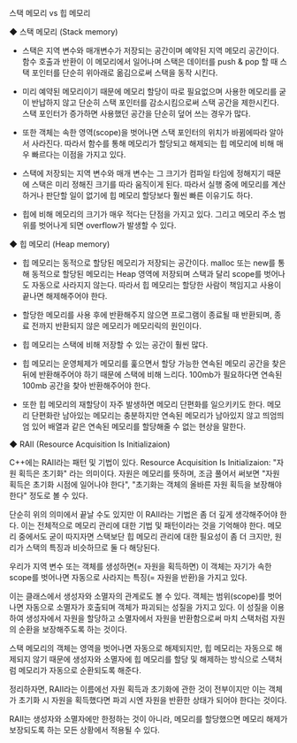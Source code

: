 스택 메모리 vs 힙 메모리

◆ 스택 메모리 (Stack memory)

- 스택은 지역 변수와 매개변수가 저장되는 공간이며 예약된 지역 메모리 공간이다. 함수 호출과 반환이 이 메모리에서 일어나며 스택은  데이터를 push & pop 할 때 스택 포인터를 단순히 위아래로 옮김으로써 스택을 동작 시킨다.

- 미리 예약된 메모리이기 때문에 메모리 할당이 따로 필요없으며 사용한 메모리를 굳이 반납하지 않고 단순히 스택 포인터를 감소시킴으로써 스택 공간을 제한시킨다. 스택 포인터가 증가하면 사용했던 공간을 단순히 덮어 쓰는 경우가 많다.

- 또한 객체는 속한 영역(scope)을 벗어나면 스택 포인터의 위치가 바뀜에따라 알아서 사라진다. 따라서 함수를 통해 메모리가 할당되고 해제되는 힙 메모리에 비해 매우 빠르다는 이점을 가지고 있다.

- 스택에 저장되는 지역 변수와 매개 변수는 그 크기가 컴파일 타임에 정해지기 때문에 스택은 미리 정해진 크기를 따라 움직이게 된다.
따라서 실행 중에 메모리를 계산하거나 판단할 일이 없기에 힙 메모리 할당보다 훨씬 빠른 이유기도 하다.

- 힙에 비해 메모리의 크기가 매우 적다는 단점을 가지고 있다.  그리고 메모리 주소 범위를 벗어나게 되면 overflow가 발생할 수 있다.


  


◆ 힙 메모리 (Heap memory)

- 힙 메모리는 동적으로 할당된 메모리가 저장되는 공간이다. malloc 또는 new를 통해 동적으로 할당된 메모리는 Heap 영역에 저장되며 스택과 달리 scope를 벗어나도 자동으로 사라지지 않는다. 따라서 힙 메모리는 할당한 사람이 책임지고 사용이 끝나면 해제해주어야 한다.

- 할당한 메모리를 사용 후에 반환해주지 않으면 프로그램이 종료될 때 반환되며, 종료 전까지 반환되지 않은 메모리가 메모리릭의 원인이다.

- 힙 메모리는 스택에 비해 저장할 수 있는 공간이 훨씬 많다. 

- 힙 메모리는 운영체제가 메모리를 훑으면서 할당 가능한 연속된 메모리 공간을 찾은 뒤에 반환해주어야 하기 때문에 스택에 비해 느리다. 100mb가 필요하다면 연속된 100mb 공간을 찾아 반환해주어야 한다.

- 또한 힙 메모리의 재할당이 자주 발생하면 메모리 단편화를 일으키키도 한다. 메모리 단편화란 남아있는 메모리는 충분하지만 연속된 메모리가 남아있지 않고 띄엄띄엄 있어 배열과 같은 연속된 메모리를 할당해줄 수 없는 현상을 말한다.


◆ RAII (Resource Acquisition Is Initializaion)

C++에는 RAII라는 패턴 및 기법이 있다. Resource Acquisition Is Initializaion: "자원 획득은 초기화" 라는 의미이다.
자원은 메모리를 뜻하며, 조금 풀어서 써보면 "자원 획득은 초기화 시점에 일어나야 한다", "초기화는 객체의 올바른 자원 획득을 보장해야한다" 정도로 볼 수 있다. 

단순히 위의 의미에서 끝날 수도 있지만 이 RAII라는 기법은 좀 더 깊게 생각해주어야 한다. 이는 전체적으로 메모리 관리에 대한 기법 및 패턴이라는 것을 기억해야 한다. 메모리 중에서도 굳이 따지자면 스택보단 힙 메모리 관리에 대한 필요성이 좀 더 크지만, 원리가 스택의 특징과 비슷하므로 둘 다 해당된다. 

우리가 지역 변수 또는 객체를 생성하면(= 자원을 획득하면) 이 객체는 자기가 속한 scope를 벗어나면 자동으로 사라지는 특징(= 자원을 반환)을 가지고 있다.

이는 클래스에서 생성자와 소멸자의 관계로도 볼 수 있다.
객체는 범위(scope)를 벗어나면 자동으로 소멸자가 호출되며 객체가 파괴되는 성질을 가지고 있다. 이 성질을 이용하여 생성자에서 자원을 할당하고 소멸자에서 자원을 반환함으로써 마치 스택처럼 자원의 순환을 보장해주도록 하는 것이다.

스택 메모리의 객체는 영역을 벗어나면 자동으로 해제되지만, 힙 메모리는 자동으로 해제되지 않기 때문에 생성자와 소멸자에 힙 메모리를 할당 및 해제하는 방식으로 스택처럼 메모리가 자동으로 순환되도록 해준다. 

정리하자면, RAII라는 이름에선 자원 획득과 초기화에 관한 것이 전부이지만 이는 객체가 초기화 시 자원을 획득했다면 파괴 시엔 자원을 반환한 상태가 되어야 한다는 것이다.

RAII는 생성자와 소멸자에만 한정하는 것이 아니라, 메모리를 할당했으면 메모리 해제가 보장되도록 하는 모든 상황에서 적용될 수 있다.